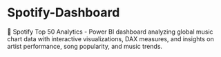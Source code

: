 # Spotify-Dashboard
🎵 Spotify Top 50 Analytics - Power BI dashboard analyzing global music chart data with interactive visualizations, DAX measures, and insights on artist performance, song popularity, and music trends.
